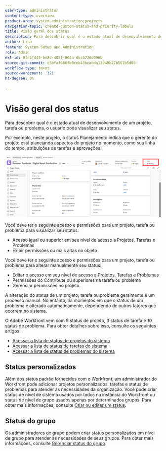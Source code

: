 ```yaml
---
user-type: administrator
content-type: overview
product-area: system-administration;projects
navigation-topic: create-custom-status-and-priority-labels
title: Visão geral dos status
description: Para descobrir qual é o estado atual de desenvolvimento de um projeto, tarefa ou problema, o usuário pode visualizar seu status.
author: Lisa
feature: System Setup and Administration
role: Admin
exl-id: 0fa2f445-be8e-405f-864a-dbc4726d096b
source-git-commit: c3bfaf666fb0ceb43bcabda13949b27b567b5d08
workflow-type: tm+mt
source-wordcount: '321'
ht-degree: 0%

---
```


# Visão geral dos status

<!-- Audited: 01/2024 -->

Para descobrir qual é o estado atual de desenvolvimento de um projeto, tarefa ou problema, o usuário pode visualizar seu status.

Por exemplo, neste projeto, o status Planejamento indica que o gerente do projeto está planejando aspectos do projeto no momento, como sua linha do tempo, atribuições de tarefas e aprovações.

![Status do projeto de exemplo](assets/statuses-overview.png)

Você deve ter o seguinte acesso e permissões para um projeto, tarefa ou problema para visualizar seu status:

* Acesso igual ou superior em seu nível de acesso a Projetos, Tarefas e Problemas
* Exibir permissões ou mais altas no objeto

Você deve ter o seguinte acesso e permissões para um projeto, tarefa ou problema para alterar manualmente seu status:

* Editar o acesso em seu nível de acesso a Projetos, Tarefas e Problemas
* Permissões do Contribute ou superiores na tarefa ou problema
* Gerenciar permissões no projeto.

A alteração do status de um projeto, tarefa ou problema geralmente é um processo manual. No entanto, há momentos em que o status de um problema é alterado automaticamente, dependendo de outros fatores que ocorrem no sistema.

O Adobe Workfront vem com 9 status de projeto, 3 status de tarefa e 10 status de problema. Para obter detalhes sobre isso, consulte os seguintes artigos:

* [Acessar a lista de status de projetos do sistema](../../../administration-and-setup/customize-workfront/creating-custom-status-and-priority-labels/project-statuses.md)
* [Acessar a lista de status de tarefas do sistema](../../../administration-and-setup/customize-workfront/creating-custom-status-and-priority-labels/task-statuses.md)
* [Acessar a lista de status de problemas do sistema](../../../administration-and-setup/customize-workfront/creating-custom-status-and-priority-labels/issue-statuses.md)

## Status personalizados

Além dos status padrão fornecidos com o Workfront, um administrador do Workfront pode adicionar projetos personalizados, tarefas e status de problemas para atender às necessidades da organização. Você pode criar status de nível de sistema usados por todos na instância do Workfront ou status de nível de grupo usados apenas por determinados grupos. Para obter mais informações, consulte [Criar ou editar um status](../../../administration-and-setup/customize-workfront/creating-custom-status-and-priority-labels/create-or-edit-a-status.md).

## Status do grupo

Os administradores de grupo podem criar status personalizados em nível de grupo para atender às necessidades de seus grupos. Para obter mais informações, consulte [Gerenciar status do grupo](../../../administration-and-setup/manage-groups/manage-group-statuses/manage-group-statuses.md).
